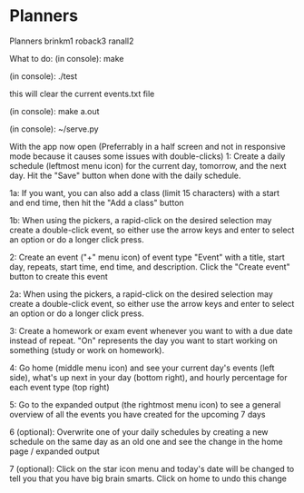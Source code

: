 # Planners

Planners  brinkm1 roback3 ranall2

What to do:
(in console): make

(in console): ./test

this will clear the current events.txt file 

(in console): make a.out

(in console): ~/serve.py

With the app now open (Preferrably in a half screen and not in responsive mode because it causes some issues with double-clicks)
1: Create a daily schedule (leftmost menu icon) for the current day, tomorrow, and the next day. Hit the "Save" button when done with the daily schedule.

1a: If you want, you can also add a class (limit 15 characters) with a start and end time, then hit the "Add a class" button

1b: When using the pickers, a rapid-click on the desired selection may create a double-click event, so either use the arrow keys and enter to select an option or do a longer click press.

2: Create an event ("+" menu icon) of event type "Event" with a title, start day, repeats, start time, end time, and description. Click the "Create event" button to create this event

2a: When using the pickers, a rapid-click on the desired selection may create a double-click event, so either use the arrow keys and enter to select an option or do a longer click press.

3: Create a homework or exam event whenever you want to with a due date instead of repeat. "On" represents the day you want to start working on something (study or work on homework).

4: Go home (middle menu icon) and see your current day's events (left side), what's up next in your day (bottom right), and hourly percentage for each event type (top right)

5: Go to the expanded output (the rightmost menu icon) to see a general overview of all the events you have created for the upcoming 7 days

6 (optional): Overwrite one of your daily schedules by creating a new schedule on the same day as an old one and see the change in the home page / expanded output

7 (optional): Click on the star icon menu and today's date will be changed to tell you that you have big brain smarts. Click on home to undo this change
